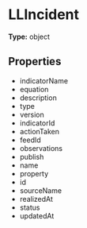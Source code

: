 # LLIncident


**Type:** object

## Properties
* indicatorName
* equation
* description
* type
* version
* indicatorId
* actionTaken
* feedId
* observations
* publish
* name
* property
* id
* sourceName
* realizedAt
* status
* updatedAt

